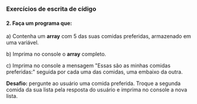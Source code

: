 
### Exercícios de escrita de cídigo

#### 2. Faça um programa que:

a) Contenha um **array** com 5 das suas comidas preferidas, armazenado em uma variável.

b) Imprima no console o **array** completo.

c) Imprima no console a mensagem "Essas são as minhas comidas preferidas:" seguida por cada uma das comidas, uma embaixo da outra.

**Desafio:** pergunte ao usuário uma comida preferida. Troque a segunda comida da sua lista pela resposta do usuário e imprima no console a nova lista.
